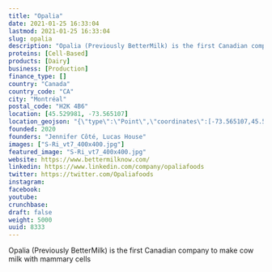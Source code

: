 ```yaml
---
title: "Opalia"
date: 2021-01-25 16:33:04
lastmod: 2021-01-25 16:33:04
slug: opalia
description: "Opalia (Previously BetterMilk) is the first Canadian company to make cow milk with mammary cells"
proteins: [Cell-Based]
products: [Dairy]
business: [Production]
finance_type: []
country: "Canada"
country_code: "CA"
city: "Montréal"
postal_code: "H2K 4B6"
location: [45.529981, -73.565107]
location_geojson: "{\"type\":\"Point\",\"coordinates\":[-73.565107,45.529981]}"
founded: 2020
founders: "Jennifer Côté, Lucas House"
images: ["S-Ri_vt7_400x400.jpg"]
featured_image: "S-Ri_vt7_400x400.jpg"
website: https://www.bettermilknow.com/
linkedin: https://www.linkedin.com/company/opaliafoods
twitter: https://twitter.com/Opaliafoods
instagram: 
facebook: 
youtube: 
crunchbase: 
draft: false
weight: 5000
uuid: 8333
---
```

Opalia (Previously BetterMilk) is the first Canadian company to make cow milk with mammary cells
